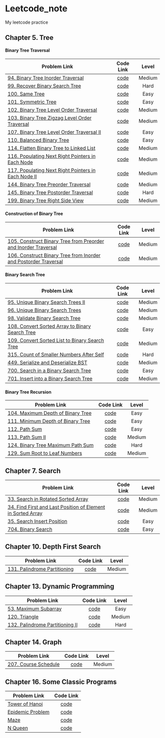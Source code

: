 # Leetcode_note
My leetcode practice

## Chapter 5. Tree
#### Binary Tree Traversal
| Problem Link  |  Code Link  | Level |
| ------------- |:-------------:| :-------------:| 
| [94. Binary Tree Inorder Traversal](https://leetcode.com/problems/binary-tree-inorder-traversal/) | [code](https://github.com/r06921037zwh/Leetcode_note/blob/master/Chapter_5_Tree/p94_Binary_Tree_Inorder_Traversal.cpp) | Medium |
| [99. Recover Binary Search Tree](https://leetcode.com/problems/recover-binary-search-tree/)| [code](https://github.com/r06921037zwh/Leetcode_note/blob/master/Chapter_5_Tree/p99_Recover_Binary_Search_Tree.cpp)| Hard |
| [100. Same Tree](https://leetcode.com/problems/same-tree/) | [code](https://github.com/r06921037zwh/Leetcode_note/blob/master/Chapter_5_Tree/p100_Same_Tree.cpp)| Easy |
| [101. Symmetric Tree](https://leetcode.com/problems/symmetric-tree/) |  [code](https://github.com/r06921037zwh/Leetcode_note/blob/master/Chapter_5_Tree/p101_Symmetric_Tree.cpp)| Easy |
| [102. Binary Tree Level Order Traversal](https://leetcode.com/problems/binary-tree-level-order-traversal/)| [code](https://github.com/r06921037zwh/Leetcode_note/blob/master/Chapter_5_Tree/p102_Binary_Tree_Level_Order_Traversal.cpp)| Medium |
| [103. Binary Tree Zigzag Level Order Traversal](https://leetcode.com/problems/binary-tree-zigzag-level-order-traversal/)| [code](https://github.com/r06921037zwh/Leetcode_note/blob/master/Chapter_5_Tree/p103_Binary_Tree_Zigzag_Level_Order_Traversal.cpp) | Medium |
| [107. Binary Tree Level Order Traversal II](https://leetcode.com/problems/binary-tree-level-order-traversal-ii/)| [code](https://github.com/r06921037zwh/Leetcode_note/blob/master/Chapter_5_Tree/p107_Binary_Tree_Level_Order_Traversal_II.cpp)| Easy |
| [110. Balanced Binary Tree](https://leetcode.com/problems/balanced-binary-tree/) | [code](https://github.com/r06921037zwh/Leetcode_note/blob/master/Chapter_5_Tree/p110_Balanced_Binary_Tree.cpp) | Easy |
| [114. Flatten Binary Tree to Linked List](https://leetcode.com/problems/flatten-binary-tree-to-linked-list/)| [code](https://github.com/r06921037zwh/Leetcode_note/blob/master/Chapter_5_Tree/p114_Flatten_Binary_Tree_to_Linked_List.cpp) | Medium |
| [116. Populating Next Right Pointers in Each Node](https://leetcode.com/problems/populating-next-right-pointers-in-each-node/)| [code](https://github.com/r06921037zwh/Leetcode_note/blob/master/Chapter_5_Tree/p116_Populating_Next_Right_Pointers_in_Each_Node.cpp)| Medium |
| [117. Populating Next Right Pointers in Each Node II](https://leetcode.com/problems/populating-next-right-pointers-in-each-node-ii/)| [code](https://github.com/r06921037zwh/Leetcode_note/blob/master/Chapter_5_Tree/p116_Populating_Next_Right_Pointers_in_Each_Node.cpp)| Medium |
| [144. Binary Tree Preorder Traversal](https://leetcode.com/problems/binary-tree-preorder-traversal/) | [code](https://github.com/r06921037zwh/Leetcode_note/blob/master/Chapter_5_Tree/p144_Binary_Tree_Preorder_Traversal.cpp)| Medium |
| [145. Binary Tree Postorder Traversal](https://leetcode.com/problems/binary-tree-postorder-traversal/)  | [code](https://github.com/r06921037zwh/Leetcode_note/blob/master/Chapter_5_Tree/p145_Binary_Tree_Postorder_Traversal.cpp) | Hard |
| [199. Binary Tree Right Side View](https://leetcode.com/problems/binary-tree-right-side-view/) | [code](https://github.com/r06921037zwh/Leetcode_note/blob/master/Chapter_5_Tree/p199_Binary_Tree_Right_Side_View.cpp)| Medium |

#### Construction of Binary Tree
| Problem Link  |  Code Link  | Level |
| ------------- |:-------------:| :-------------:| 
| [105. Construct Binary Tree from Preorder and Inorder Traversal](https://leetcode.com/problems/construct-binary-tree-from-preorder-and-inorder-traversal/) | [code](https://github.com/r06921037zwh/Leetcode_note/blob/master/Chapter_5_Tree/p105_Construct_Binary_Tree_from_Preorder_and_Inorder_Traversal.cpp) | Medium |
| [106. Construct Binary Tree from Inorder and Postorder Traversal](https://leetcode.com/problems/construct-binary-tree-from-inorder-and-postorder-traversal/)| [code](https://github.com/r06921037zwh/Leetcode_note/blob/master/Chapter_5_Tree/p106_Construct_Binary_Tree_from_Inorder_and_Postorder_Traversal.cpp)| Medium |

#### Binary Search Tree
| Problem Link  |  Code Link  | Level |
| ------------- |:-------------:| :-------------:| 
| [95. Unique Binary Search Trees II](https://leetcode.com/problems/unique-binary-search-trees-ii/)| [code](https://github.com/r06921037zwh/Leetcode_note/blob/master/Chapter_5_Tree/p95_Unique_Binary_Search_Trees_II.cpp)| Medium |
| [96. Unique Binary Search Trees](https://leetcode.com/problems/unique-binary-search-trees/)| [code](https://github.com/r06921037zwh/Leetcode_note/blob/master/Chapter_5_Tree/p96_Unique_Binary_Search_Trees.cpp)| Medium |
| [98. Validate Binary Search Tree](https://leetcode.com/problems/validate-binary-search-tree/)| [code](https://github.com/r06921037zwh/Leetcode_note/blob/master/Chapter_5_Tree/p98_Validate_Binary_Search_Tree.cpp)| Medium |
| [108. Convert Sorted Array to Binary Search Tree](https://leetcode.com/problems/convert-sorted-array-to-binary-search-tree/)| [code](https://github.com/r06921037zwh/Leetcode_note/blob/master/Chapter_5_Tree/p108_Convert_Sorted_Array_to_Binary_Search_Tree.cpp)| Easy |
| [109. Convert Sorted List to Binary Search Tree](https://leetcode.com/problems/convert-sorted-list-to-binary-search-tree/)| [code](https://github.com/r06921037zwh/Leetcode_note/blob/master/Chapter_5_Tree/p109_Convert_Sorted_List_to_Binary_Search_Tree.cpp)| Medium |
| [315. Count of Smaller Numbers After Self](https://leetcode.com/problems/count-of-smaller-numbers-after-self/)| [code](https://github.com/r06921037zwh/Leetcode_note/blob/master/Chapter_5_Tree/p315_Count_of_Smaller_Numbers_After_Self.cpp)| Hard |
| [449. Serialize and Deserialize BST](https://leetcode.com/problems/serialize-and-deserialize-bst/) | [code](https://github.com/r06921037zwh/Leetcode_note/blob/master/Chapter_5_Tree/p449_Serialize_and_Deserialize_BST.cpp)| Medium |
| [700. Search in a Binary Search Tree](https://leetcode.com/problems/search-in-a-binary-search-tree/)| [code](https://github.com/r06921037zwh/Leetcode_note/blob/master/Chapter_5_Tree/p700_Search_in_a_Binary_Search_Tree.cpp)| Easy |
| [701. Insert into a Binary Search Tree](https://leetcode.com/problems/insert-into-a-binary-search-tree/)| [code](https://github.com/r06921037zwh/Leetcode_note/blob/master/Chapter_5_Tree/p701_Insert_into_a_Binary_Search_Tree.cpp) | Medium |

#### Binary Tree Recursion
| Problem Link  |  Code Link  | Level |
| ------------- |:-------------:| :-------------:| 
| [104. Maximum Depth of Binary Tree](https://leetcode.com/problems/maximum-depth-of-binary-tree/)| [code](https://github.com/r06921037zwh/Leetcode_note/blob/master/Chapter_5_Tree/p104_Maximum_Depth_of_Binary_Tree.cpp)| Easy |
|[111. Minimum Depth of Binary Tree](https://leetcode.com/problems/minimum-depth-of-binary-tree/)| [code](https://github.com/r06921037zwh/Leetcode_note/blob/master/Chapter_5_Tree/p111_Minimum_Depth_of_Binary_Tree.cpp) | Easy |
| [112. Path Sum](https://leetcode.com/problems/path-sum/)| [code](https://github.com/r06921037zwh/Leetcode_note/blob/master/Chapter_5_Tree/p112_Path_Sum.cpp)| Easy |
| [113. Path Sum II](https://leetcode.com/problems/path-sum-ii/)| [code](https://github.com/r06921037zwh/Leetcode_note/blob/master/Chapter_5_Tree/p113_Path_Sum_II.cpp)| Medium |
| [124. Binary Tree Maximum Path Sum](https://leetcode.com/problems/binary-tree-maximum-path-sum/)| [code](https://github.com/r06921037zwh/Leetcode_note/blob/master/Chapter_5_Tree/p124_Binary_Tree_Maximum_Path_Sum.cpp)| Hard |
| [129. Sum Root to Leaf Numbers](https://leetcode.com/problems/sum-root-to-leaf-numbers/)| [code](https://github.com/r06921037zwh/Leetcode_note/blob/master/Chapter_5_Tree/p129_Sum_Root_to_Leaf_Numbers.cpp)| Medium |

## Chapter 7. Search
| Problem Link  |  Code Link  | Level |
| ------------- |:-------------:| :-------------:| 
| [33. Search in Rotated Sorted Array](https://leetcode.com/problems/search-in-rotated-sorted-array/)| [code](https://github.com/r06921037zwh/Leetcode_note/blob/master/Search_in_Rotated_Sorted_Array.cpp)| Medium |
| [34. Find First and Last Position of Element in Sorted Array](https://leetcode.com/problems/find-first-and-last-position-of-element-in-sorted-array/) | [code](https://github.com/r06921037zwh/Leetcode_note/blob/master/Find_First_and_Last_Position_of_Element_in_Sorted_Array.cpp) | Medium|
| [35. Search Insert Position](https://leetcode.com/problems/search-insert-position/)| [code](https://github.com/r06921037zwh/Leetcode_note/blob/master/Search_Insert_Position.cpp)| Easy |
| [704. Binary Search](https://leetcode.com/problems/binary-search/)| [code](https://github.com/r06921037zwh/Leetcode_note/blob/master/Binary_Search.cpp)| Easy |

## Chapter 10. Depth First Search
| Problem Link  |  Code Link  | Level |
| ------------- |:-------------:| :-------------:| 
| [131. Palindrome Partitioning](https://leetcode.com/problems/palindrome-partitioning/)| [code](https://github.com/r06921037zwh/Leetcode_note/blob/master/Chapter_10%20Depth%20First%20Search/Palindrome_Partitioning.cpp)| Medium |

## Chapter 13. Dynamic Programming
| Problem Link  |  Code Link  | Level |
| ------------- |:-------------:| :-------------:| 
| [53. Maximum Subarray](https://leetcode.com/problems/maximum-subarray/)| [code](https://github.com/r06921037zwh/Leetcode_note/blob/master/Maximum_Subarray.cpp) | Easy |
| [120. Triangle](https://leetcode.com/problems/triangle/)| [code](https://github.com/r06921037zwh/Leetcode_note/blob/master/Triangle.cpp)| Medium |
| [132. Palindrome Partitioning II](https://leetcode.com/problems/palindrome-partitioning-ii/)| [code](https://github.com/r06921037zwh/Leetcode_note/blob/master/Palindrome_Partitioning_II.cpp) | Hard |

## Chapter 14. Graph
| Problem Link  |  Code Link  | Level |
| ------------- |:-------------:| :-------------:| 
| [207. Course Schedule](https://leetcode.com/problems/course-schedule/)| [code](https://github.com/r06921037zwh/Leetcode_note/blob/master/Course_Schedule.cpp)| Medium |

## Chapter 16. Some Classic Programs
| Problem Link  |  Code Link  |
| ------------- |:-------------:|
| [Tower of Hanoi](https://openhome.cc/Gossip/AlgorithmGossip/HanoiTower.htm) |[code](https://github.com/r06921037zwh/Leetcode_note/blob/master/Tower_of_Hanoi.cpp)| 
|[Epidemic Problem](https://blog.csdn.net/Veaxen/article/details/71798106)| [code](https://github.com/r06921037zwh/Leetcode_note/blob/master/Epidemic_Problem.cpp)|
|[Maze](https://openhome.cc/Gossip/AlgorithmGossip/MouseGoMaze.htm#Python)|[code](https://github.com/r06921037zwh/Leetcode_note/blob/master/Maze.cpp)|
|[N Queen](https://www.geeksforgeeks.org/8-queen-problem/)|[code](https://github.com/r06921037zwh/Leetcode_note/blob/master/N_Queens.cpp)|



